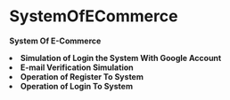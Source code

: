 # SystemOfECommerce
<b>System Of E-Commerce</b>
<li><b>Simulation of Login the System With Google Account</b></li>
<li><b>E-mail Verification Simulation</b></li>
<li><b>Operation of Register To System</b></li>
<li><b>Operation of Login To System</b></li>
